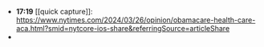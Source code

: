 - **17:19** [[quick capture]]:  https://www.nytimes.com/2024/03/26/opinion/obamacare-health-care-aca.html?smid=nytcore-ios-share&referringSource=articleShare
-